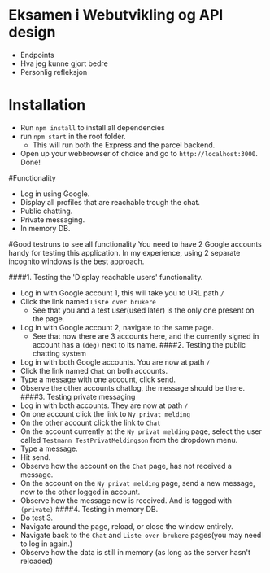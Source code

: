 # Eksamen i Webutvikling og API design
- Endpoints
- Hva jeg kunne gjort bedre
- Personlig refleksjon

# Installation
* Run `npm install` to install all dependencies
* run `npm start` in the root folder. 
    * This will run both the Express and the parcel backend. 
* Open up your webbrowser of choice and go to `http://localhost:3000`. 
Done!

#Functionality
- Log in using Google.
- Display all profiles that are reachable trough the chat.
- Public chatting.
- Private messaging.
- In memory DB.

#Good testruns to see all functionality
You need to have 2 Google accounts handy for testing this application. In my experience, using 2 separate incognito windows
is the best approach.  

####1. Testing the 'Display reachable users' functionality.
* Log in with Google account 1, this will take you to URL path `/`
* Click the link named `Liste over brukere`
    * See that you and a test user(used later) is the only one present on the page.
* Log in with Google account 2, navigate to the same page. 
    * See that now there are 3 accounts here, and the currently signed in account has a `(deg)` next to its name.
####2. Testing the public chatting system
* Log in with both Google accounts. You are now at path `/`
* Click the link named `Chat` on both accounts.
* Type a message with one account, click send.
* Observe the other accounts chatlog, the message should be there.
####3. Testing private messaging
* Log in with both accounts. They are now at path `/`
* On one account click the link to `Ny privat melding`
* On the other account click the link to `Chat`
* On the account currently at the `Ny privat melding` page, select the user called `Testmann TestPrivatMeldingson` from the dropdown menu.
* Type a message.
* Hit send.
* Observe how the account on the `Chat` page, has not received a message.
* On the account on the `Ny privat melding` page, send a new message, now to the other logged in account.
* Observe how the message now is received. And is tagged with `(private)`
####4. Testing in memory DB.
* Do test 3.
* Navigate around the page, reload, or close the window entirely.
* Navigate back to the `Chat` and `Liste over brukere` pages(you may need to log in again.)
* Observe how the data is still in memory (as long as the server hasn't reloaded)
